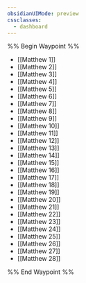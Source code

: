 ```yaml
---
obsidianUIMode: preview
cssclasses:
  - dashboard
---
```

%% Begin Waypoint %%
- [[Matthew 1]]
- [[Matthew 2]]
- [[Matthew 3]]
- [[Matthew 4]]
- [[Matthew 5]]
- [[Matthew 6]]
- [[Matthew 7]]
- [[Matthew 8]]
- [[Matthew 9]]
- [[Matthew 10]]
- [[Matthew 11]]
- [[Matthew 12]]
- [[Matthew 13]]
- [[Matthew 14]]
- [[Matthew 15]]
- [[Matthew 16]]
- [[Matthew 17]]
- [[Matthew 18]]
- [[Matthew 19]]
- [[Matthew 20]]
- [[Matthew 21]]
- [[Matthew 22]]
- [[Matthew 23]]
- [[Matthew 24]]
- [[Matthew 25]]
- [[Matthew 26]]
- [[Matthew 27]]
- [[Matthew 28]]

%% End Waypoint %%